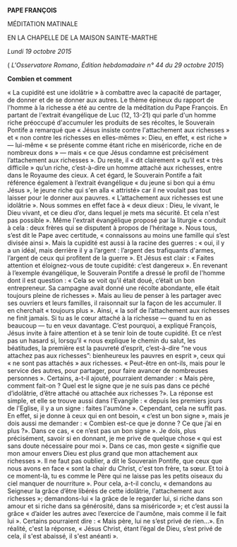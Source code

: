 **PAPE FRANÇOIS**

MÉDITATION MATINALE

EN LA CHAPELLE DE LA MAISON SAINTE-MARTHE

*Lundi 19 octobre 2015*

( *L'Osservatore Romano*, *Édition hebdomadaire n° 44 du 29 octobre 2015*)

**Combien et comment**

« La cupidité est une idolâtrie » à combattre avec la capacité de partager, de donner et de se donner aux autres. Le thème épineux du rapport de l'homme à la richesse a été au centre de la méditation du Pape François. En partant de l'extrait évangélique de Luc (12, 13-21) qui parle d'un homme riche préoccupé d'accumuler les produits de ses récoltes, le Souverain Pontife a remarqué que « Jésus insiste contre l'attachement aux richesses » et « non contre les richesses en elles-mêmes »: Dieu, en effet, « est riche » — lui-même « se présente comme étant riche en miséricorde, riche en de nombreux dons » — mais « ce que Jésus condamne est précisément l’attachement aux richesses ». Du reste, il « dit clairement » qu’il est « très difficile » qu’un riche, c’est-à-dire un homme attaché aux richesses, entre dans le Royaume des cieux. A cet égard, le Souverain Pontife a fait référence également à l’extrait évangélique « du jeune si bon qui a ému Jésus », le jeune riche qui s'en alla « attristé» car il ne voulait pas tout laisser pour le donner aux pauvres. « L’attachement aux richesses est une idolâtrie ». Nous sommes en effet face à « deux dieux : Dieu, le vivant, le Dieu vivant, et ce dieu d’or, dans lequel je mets ma sécurité. Et cela n'est pas possible ». Même l'extrait évangélique proposé par la liturgie « conduit à cela : deux frères qui se disputent à propos de l’héritage ». Nous tous, s’est dit le Pape avec certitude, « connaissons au moins une famille qui s’est divisée ainsi ». Mais la cupidité est aussi à la racine des guerres : « oui, il y a un idéal, mais derrière il y a l’argent : l’argent des trafiquants d'armes, l’argent de ceux qui profitent de la guerre ». Et Jésus est clair : « Faites attention et éloignez-vous de toute cupidité: c’est dangereux ». En revenant à l’exemple évangélique, le Souverain Pontife a dressé le profil de l'homme dont il est question : « Cela se voit qu’il était doué, c’était un bon entrepreneur. Sa campagne avait donné une récolte abondante, elle était toujours pleine de richesses ». Mais au lieu de penser à les partager avec ses ouvriers et leurs familles, il raisonnait sur la façon de les accumuler. Il en cherchait « toujours plus ». Ainsi, « la soif de l’attachement aux richesses ne finit jamais. Si tu as le cœur attaché à la richesse — quand tu en as beaucoup — tu en veux davantage. C’est pourquoi, a expliqué François, Jésus invite à faire attention et à se tenir loin de toute cupidité. Et ce n’est pas un hasard si, lorsqu’il « nous explique le chemin du salut, les béatitudes, la première est la pauvreté d’esprit, c’est-à-dire “ne vous attachez pas aux richesses”: bienheureux les pauvres en esprit », ceux qui « ne sont pas attachés » aux richesses. « Peut-être en ont-ils, mais pour le service des autres, pour partager, pour faire avancer de nombreuses personnes ». Certains, a-t-il ajouté, pourraient demander : « Mais père, comment fait-on ? Quel est le signe que je ne suis pas dans ce péché d’idolâtrie, d’être attaché ou attachée aux richesses ?». La réponse est simple, et elle se trouve aussi dans l’Evangile : « depuis les premiers jours de l'Eglise, il y a un signe : faites l'aumône ». Cependant, cela ne suffit pas. En effet, si je donne à ceux qui en ont besoin, « c’est un bon signe », mais je dois aussi me demander : « Combien est-ce que je donne ? Ce que j’ai en plus ?». Dans ce cas, « ce n’est pas un bon signe ». Je dois, plus précisément, savoir si en donnant, je me prive de quelque chose « qui est sans doute nécessaire pour moi ». Dans ce cas, mon geste « signifie que mon amour envers Dieu est plus grand que mon attachement aux richesses ». Il ne faut pas oublier, a dit le Souverain Pontife, que ceux que nous avons en face « sont la chair du Christ, c'est ton frère, ta sœur. Et toi à ce moment-là, tu es comme le Père qui ne laisse pas les petits oiseaux du ciel manquer de nourriture ». Pour cela, a-t-il conclu, « demandons au Seigneur la grâce d’être libérés de cette idolâtrie, l'attachement aux richesses »; demandons-lui « la grâce de le regarder lui, si riche dans son amour et si riche dans sa générosité, dans sa miséricorde »; et c’est aussi la grâce « d’aider les autres avec l’exercice de l'aumône, mais comme il le fait lui ». Certains pourraient dire : « Mais père, lui ne s’est privé de rien...». En réalité, c'est la réponse, « Jésus Christ, étant l’égal de Dieu, s’est privé de cela, il s'est abaissé, il s'est anéanti ».